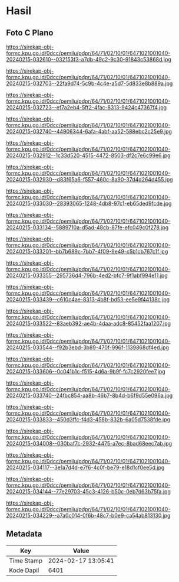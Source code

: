# Hasil

## Foto C Plano

https://sirekap-obj-formc.kpu.go.id/0dcc/pemilu/pdpr/64/71/02/10/01/6471021001040-20240215-032610--032153f3-a7db-49c2-9c30-91843c53868d.jpg

https://sirekap-obj-formc.kpu.go.id/0dcc/pemilu/pdpr/64/71/02/10/01/6471021001040-20240215-032703--22fa9d74-5c9b-4c4e-a5d7-5d833e8b889a.jpg

https://sirekap-obj-formc.kpu.go.id/0dcc/pemilu/pdpr/64/71/02/10/01/6471021001040-20240215-032723--ef7a2eb4-5ff2-4fac-8313-9424c47367f4.jpg

https://sirekap-obj-formc.kpu.go.id/0dcc/pemilu/pdpr/64/71/02/10/01/6471021001040-20240215-032740--44906344-6afa-4abf-aa52-588ebc2c25e9.jpg

https://sirekap-obj-formc.kpu.go.id/0dcc/pemilu/pdpr/64/71/02/10/01/6471021001040-20240215-032912--1c33d520-4515-4472-8503-df2c7e6c99e6.jpg

https://sirekap-obj-formc.kpu.go.id/0dcc/pemilu/pdpr/64/71/02/10/01/6471021001040-20240215-032930--d83f65a6-f557-460c-8a90-37d4d264d455.jpg

https://sirekap-obj-formc.kpu.go.id/0dcc/pemilu/pdpr/64/71/02/10/01/6471021001040-20240215-033030--28393065-1248-4db8-97c1-eb65ded9fcde.jpg

https://sirekap-obj-formc.kpu.go.id/0dcc/pemilu/pdpr/64/71/02/10/01/6471021001040-20240215-033134--5889710a-d5ad-48cb-87fe-efc049c0f278.jpg

https://sirekap-obj-formc.kpu.go.id/0dcc/pemilu/pdpr/64/71/02/10/01/6471021001040-20240215-033201--bb7b689c-7bb7-4f09-9e49-c5b1cb767c1f.jpg

https://sirekap-obj-formc.kpu.go.id/0dcc/pemilu/pdpr/64/71/02/10/01/6471021001040-20240215-033355--295736d4-796b-4ed2-bfc7-9f1abf994e11.jpg

https://sirekap-obj-formc.kpu.go.id/0dcc/pemilu/pdpr/64/71/02/10/01/6471021001040-20240215-033439--c610c4ae-8313-4b8f-bd53-ee5e9f44138c.jpg

https://sirekap-obj-formc.kpu.go.id/0dcc/pemilu/pdpr/64/71/02/10/01/6471021001040-20240215-033522--83aeb392-ae4b-4daa-adc8-85452faa1207.jpg

https://sirekap-obj-formc.kpu.go.id/0dcc/pemilu/pdpr/64/71/02/10/01/6471021001040-20240215-033544--f92b3ebd-3b89-470f-996f-1139868df4ed.jpg

https://sirekap-obj-formc.kpu.go.id/0dcc/pemilu/pdpr/64/71/02/10/01/6471021001040-20240215-033606--0c041b1c-f515-4d6a-9b9f-fc7c2920fee7.jpg

https://sirekap-obj-formc.kpu.go.id/0dcc/pemilu/pdpr/64/71/02/10/01/6471021001040-20240215-033740--24fbc854-aa8b-46b7-8b4d-b6f9d55e096a.jpg

https://sirekap-obj-formc.kpu.go.id/0dcc/pemilu/pdpr/64/71/02/10/01/6471021001040-20240215-033833--450d3ffc-f4d3-458b-832b-6a05d7538fde.jpg

https://sirekap-obj-formc.kpu.go.id/0dcc/pemilu/pdpr/64/71/02/10/01/6471021001040-20240215-034008--030baf7c-2932-4475-a7ec-8bad68eec7ab.jpg

https://sirekap-obj-formc.kpu.go.id/0dcc/pemilu/pdpr/64/71/02/10/01/6471021001040-20240215-034117--3e1a7d4d-e7f6-4c0f-be79-e18d1cf0ee5d.jpg

https://sirekap-obj-formc.kpu.go.id/0dcc/pemilu/pdpr/64/71/02/10/01/6471021001040-20240215-034144--77e29703-45c3-4126-b50c-0eb7d63b75fa.jpg

https://sirekap-obj-formc.kpu.go.id/0dcc/pemilu/pdpr/64/71/02/10/01/6471021001040-20240215-034229--a7a0c014-0f6b-48c7-b0e9-ca54ab813130.jpg


## Metadata

| Key        | Value               |
| ---------- | ------------------- |
| Time Stamp | 2024-02-17 13:05:41 |
| Kode Dapil | 6401                |



